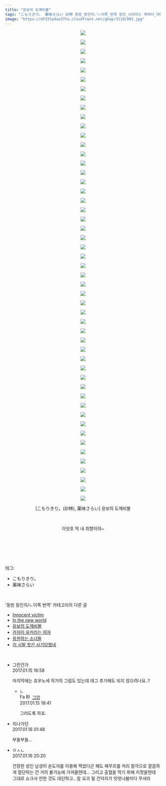 ```yaml
---
title: "응보의 도깨비불"
tags: "こもりきり。 薬味さらい 卯林 동방_동인지／ㄴ이쪽_번역 장르_시리어스 캐릭터_야마메 캐릭터_키스메"
image: "https://dh33lpduw37to.cloudfront.net/ghap/3118/001.jpg"
---
```

<div class="article">
<p style="text-align: center; clear: none; float: none;"><img src="{{ site.imgserver2 }}/ghap/3118/001.jpg"/></p>
<p style="text-align: center; clear: none; float: none;"><img src="{{ site.imgserver2 }}/ghap/3118/002.jpg"/></p>
<p style="text-align: center; clear: none; float: none;"><img src="{{ site.imgserver2 }}/ghap/3118/003.jpg"/></p>
<p style="text-align: center; clear: none; float: none;"><img src="{{ site.imgserver2 }}/ghap/3118/004.jpg"/></p>
<p style="text-align: center; clear: none; float: none;"><img src="{{ site.imgserver2 }}/ghap/3118/005.jpg"/></p>
<p style="text-align: center; clear: none; float: none;"><img src="{{ site.imgserver2 }}/ghap/3118/006.jpg"/></p>
<p style="text-align: center; clear: none; float: none;"><img src="{{ site.imgserver2 }}/ghap/3118/007.jpg"/></p>
<p style="text-align: center; clear: none; float: none;"><img src="{{ site.imgserver2 }}/ghap/3118/008.jpg"/></p>
<p style="text-align: center; clear: none; float: none;"><img src="{{ site.imgserver2 }}/ghap/3118/009.jpg"/></p>
<p style="text-align: center; clear: none; float: none;"><img src="{{ site.imgserver2 }}/ghap/3118/010.jpg"/></p>
<p style="text-align: center; clear: none; float: none;"><img src="{{ site.imgserver2 }}/ghap/3118/011.jpg"/></p>
<p style="text-align: center; clear: none; float: none;"><img src="{{ site.imgserver2 }}/ghap/3118/012.jpg"/></p>
<p style="text-align: center; clear: none; float: none;"><img src="{{ site.imgserver2 }}/ghap/3118/013.jpg"/></p>
<p style="text-align: center; clear: none; float: none;"><img src="{{ site.imgserver2 }}/ghap/3118/014.jpg"/></p>
<p style="text-align: center; clear: none; float: none;"><img src="{{ site.imgserver2 }}/ghap/3118/015.jpg"/></p>
<p style="text-align: center; clear: none; float: none;"><img src="{{ site.imgserver2 }}/ghap/3118/016.jpg"/></p>
<p style="text-align: center; clear: none; float: none;"><img src="{{ site.imgserver2 }}/ghap/3118/017.jpg"/></p>
<p style="text-align: center; clear: none; float: none;"><img src="{{ site.imgserver2 }}/ghap/3118/018.jpg"/></p>
<p style="text-align: center; clear: none; float: none;"><img src="{{ site.imgserver2 }}/ghap/3118/019.jpg"/></p>
<p style="text-align: center; clear: none; float: none;"><img src="{{ site.imgserver2 }}/ghap/3118/020.jpg"/></p>
<p style="text-align: center; clear: none; float: none;"><img src="{{ site.imgserver2 }}/ghap/3118/021.jpg"/></p>
<p style="text-align: center; clear: none; float: none;"><img src="{{ site.imgserver2 }}/ghap/3118/022.jpg"/></p>
<p style="text-align: center; clear: none; float: none;"><img src="{{ site.imgserver2 }}/ghap/3118/023.jpg"/></p>
<p style="text-align: center; clear: none; float: none;"><img src="{{ site.imgserver2 }}/ghap/3118/024.jpg"/></p>
<p style="text-align: center; clear: none; float: none;"><img src="{{ site.imgserver2 }}/ghap/3118/025.jpg"/></p>
<p style="text-align: center; clear: none; float: none;"><img src="{{ site.imgserver2 }}/ghap/3118/026.jpg"/></p>
<p style="text-align: center; clear: none; float: none;"><img src="{{ site.imgserver2 }}/ghap/3118/027.jpg"/></p>
<p style="text-align: center; clear: none; float: none;"><img src="{{ site.imgserver2 }}/ghap/3118/028.jpg"/></p>
<p style="text-align: center; clear: none; float: none;"><img src="{{ site.imgserver2 }}/ghap/3118/029.jpg"/></p>
<p style="text-align: center; clear: none; float: none;"><img src="{{ site.imgserver2 }}/ghap/3118/030.jpg"/></p>
<p style="text-align: center; clear: none; float: none;"><img src="{{ site.imgserver2 }}/ghap/3118/031.jpg"/></p>
<p style="text-align: center; clear: none; float: none;"><img src="{{ site.imgserver2 }}/ghap/3118/032.jpg"/></p>
<p style="text-align: center; clear: none; float: none;"><img src="{{ site.imgserver2 }}/ghap/3118/033.jpg"/></p>
<p style="text-align: center; clear: none; float: none;"><img src="{{ site.imgserver2 }}/ghap/3118/034.jpg"/></p>
<p style="text-align: center; clear: none; float: none;"><img src="{{ site.imgserver2 }}/ghap/3118/035.jpg"/></p>
<p style="text-align: center; clear: none; float: none;"><img src="{{ site.imgserver2 }}/ghap/3118/036.jpg"/></p>
<p style="text-align: center; clear: none; float: none;"><img src="{{ site.imgserver2 }}/ghap/3118/037.jpg"/></p>
<p style="text-align: center; clear: none; float: none;"><img src="{{ site.imgserver2 }}/ghap/3118/038.jpg"/></p>
<p style="text-align: center; clear: none; float: none;"><img src="{{ site.imgserver2 }}/ghap/3118/039.jpg"/></p>
<p style="text-align: center; clear: none; float: none;"><img src="{{ site.imgserver2 }}/ghap/3118/040.jpg"/></p>
<p style="text-align: center; clear: none; float: none;"><img src="{{ site.imgserver2 }}/ghap/3118/041.jpg"/></p>
<p style="text-align: center; clear: none; float: none;"><img src="{{ site.imgserver2 }}/ghap/3118/042.jpg"/></p>
<p style="text-align: center; clear: none; float: none;"><img src="{{ site.imgserver2 }}/ghap/3118/043.jpg"/></p>
<p style="text-align: center; clear: none; float: none;"><img src="{{ site.imgserver2 }}/ghap/3118/044.jpg"/></p>
<p style="text-align: center; clear: none; float: none;"><img src="{{ site.imgserver2 }}/ghap/3118/045.jpg"/></p>
<p style="text-align: center; clear: none; float: none;"><img src="{{ site.imgserver2 }}/ghap/3118/046.jpg"/></p>
<p style="text-align: center; clear: none; float: none;"><img src="{{ site.imgserver2 }}/ghap/3118/047.jpg"/></p>
<p style="text-align: center; clear: none; float: none;"><img src="{{ site.imgserver2 }}/ghap/3118/048.jpg"/></p>
<p style="text-align: center; clear: none; float: none;"><img src="{{ site.imgserver2 }}/ghap/3118/049.jpg"/></p>
<p style="text-align: center; clear: none; float: none;"><img src="{{ site.imgserver2 }}/ghap/3118/050.jpg"/></p>
<p style="text-align: center; clear: none; float: none;"><img src="{{ site.imgserver2 }}/ghap/3118/051.jpg"/></p>
<p style="text-align: center; clear: none; float: none;">[こもりきり。(卯林), 薬味さらい] 응보의 도깨비불</p>
<p style="text-align: center; clear: none; float: none;"><br/></p>
<p style="text-align: center; clear: none; float: none;">이얏호 딱 내 취향이야~</p>
<p style="text-align: center; clear: none; float: none;"><br/></p>
<p><br/></p>
</div><br/>
<div class="tagTrail">
<p>태그: </p>
<ul>
<li>こもりきり。</li>
<li>薬味さらい</li>
</ul>
</div><br/>
<div class="another">
<p>'동방 동인지/ㄴ이쪽 번역' 카테고리의 다른 글</p>
<ul>
<li><a href="/ghap_3120">Innocent victim</a></li>
<li><a href="/ghap_3119">In the new world</a></li>
<li><a href="/ghap_3118">응보의 도깨비불</a></li>
<li><a href="/ghap_3104">카자미 유카라는 여자</a></li>
<li><a href="/ghap_3091">응원하는 소녀들</a></li>
<li><a href="/ghap_3090">이 시발 핫산 사기당했네</a></li>
</ul>
</div><br/>
<div class="cb_module cb_fluid">
<div class="cb_wrt cb_profile">
<div class="comment">
<ul>
<li class="cb_thumb_off" id="comment14892432">
<div class="cb_comment_area">
<div class="cb_info_area">
<div class="cb_section">
<span class="cb_nick_name">그런건가</span>
</div>
<div class="cb_section">
<span class="cb_date">2017.01.15 16:58 </span>
</div>
</div>
<div class="cb_dsc_comment">
<p class="cb_dsc">
											마지막에는 죠우노세 작가의 그림도 있는데 태그 추가해도 되지 않으려나요..?
										</p>
</div>
<ul>
<li class="cb_thumb_off" id="comment14892504">
<span class="cb_bu_subnode">ㄴ</span>
<div class="cb_comment_area">
<div class="cb_info_area">
<div class="cb_section">
<span class="cb_nick_name"><img alt="Favicon of https://ghaptouhou.tistory.com" height="16" onerror="this.onerror=null;this.parentNode.removeChild(this)" src="https://ghaptouhou.tistory.com/favicon.ico" width="16"/> <img alt="BlogIcon" height="16" onerror="this.parentNode.removeChild(this)" src="https://ghaptouhou.tistory.com/index.gif" width="16"/> <a href="https://ghaptouhou.tistory.com" onclick="return openLinkInNewWindow(this)"> 그압</a><span class="tistoryProfileLayerTrigger" onclick='TistoryProfile.show(event, this, {"title":"\uc800\uae30 \uc774\uac70 \ub098\uc911\uc5d0 \uc218\uc815 \uac00\ub2a5\ud558\ub098\uc694","url":"https:\/\/ghap.tistory.com","nickname":"\uadf8\uc555","items":[]}); return false;'></span></span>
</div>
<div class="cb_section">
<span class="cb_date">2017.01.15 19:41 </span>
</div>
</div>
<div class="cb_dsc_comment">
<p class="cb_dsc">
																그러도록 하죠.
															</p>
</div>
</div>
</li>
</ul>
</div></li>
<li class="cb_thumb_off" id="comment14892679">
<div class="cb_comment_area">
<div class="cb_info_area">
<div class="cb_section">
<span class="cb_nick_name">지나가던</span>
</div>
<div class="cb_section">
<span class="cb_date">2017.01.16 01:48 </span>
</div>
</div>
<div class="cb_dsc_comment">
<p class="cb_dsc">
											부들부들...
										</p>
</div>
</div></li>
<li class="cb_thumb_off" id="comment14893222">
<div class="cb_comment_area">
<div class="cb_info_area">
<div class="cb_section">
<span class="cb_nick_name">ㅇㅅㄴ</span>
</div>
<div class="cb_section">
<span class="cb_date">2017.01.16 20:20 </span>
</div>
</div>
<div class="cb_dsc_comment">
<p class="cb_dsc">
											건장한 성인 남성이 손도끼를 이용해 찍었다곤 해도 페무르를 저리 칼각으로 깔끔하게 절단하는 건 거의 불가능에 가까울텐데... 그리고 출혈을 막기 위해 지졋을텐데 그대로 쇼크사 안한 것도 대단하고.. 참 요괴 될 건덕지가 잇엇나봄미다 무셔라
										</p>
</div>
</div></li>
</ul>
</div>
</div><!-- commentList close -->
</div><br/>
